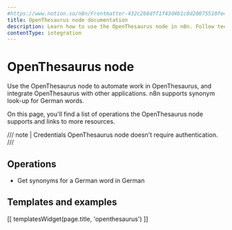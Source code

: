 ```yaml
---
#https://www.notion.so/n8n/Frontmatter-432c2b8dff1f43d4b1c8d20075510fe4
title: OpenThesaurus node documentation
description: Learn how to use the OpenThesaurus node in n8n. Follow technical documentation to integrate OpenThesaurus node into your workflows.
contentType: integration
---
```


# OpenThesaurus node

Use the OpenThesaurus node to automate work in OpenThesaurus, and integrate OpenThesaurus with other applications. n8n supports synonym look-up for German words. 

On this page, you'll find a list of operations the OpenThesaurus node supports and links to more resources.

/// note | Credentials
OpenThesaurus node doesn't require authentication. 
///

## Operations

* Get synonyms for a German word in German

## Templates and examples

<!-- see https://www.notion.so/n8n/Pull-in-templates-for-the-integrations-pages-37c716837b804d30a33b47475f6e3780 -->
[[ templatesWidget(page.title, 'openthesaurus') ]]
